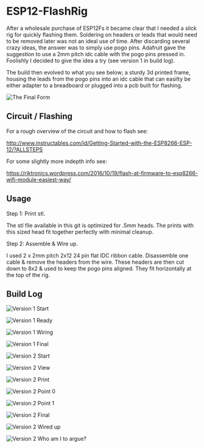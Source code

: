# ESP12-FlashRig

After a wholesale purchase of ESP12Fs it became clear that I needed a slick rig for quickly flashing them. Soldering on headers or leads that would need to be removed later was not an ideal use of time. After discarding several crazy ideas, the answer was to simply use pogo pins. Adafruit gave the suggestion to use a 2mm pitch idc cable with the pogo pins pressed in. Foolishly I decided to give the idea a try (see version 1 in build log).


The build then evolved to what you see below; a sturdy 3d printed frame, housing the leads from the pogo pins into an idc cable that can easilty be either adapter to a breadboard or plugged into a pcb built for flashing.


![The Final Form](http://img.marzavec.com/ESP12-FlashRig-12-2.jpg "See hooked up final build at the end of the build log.")



## Circuit / Flashing

For a rough overview of the circuit and how to flash see:

http://www.instructables.com/id/Getting-Started-with-the-ESP8266-ESP-12/?ALLSTEPS

For some slightly more indepth info see:

https://riktronics.wordpress.com/2016/10/19/flash-at-firmware-to-esp8266-wifi-module-easiest-way/

## Usage

Step 1: Print stl.

The stl file available in this git is optimized for .5mm heads. The prints with this sized head fit together perfectly with minimal cleanup.


Step 2: Assemble & Wire up.

I used 2 x 2mm pitch 2x12 24 pin flat IDC ribbon cable. Disassemble one cable & remove the headers from the wire. These headers are then cut down to 8x2 & used to keep the pogo pins aligned. They fit horizontally at the top of the rig.

## Build Log

![Version 1 Start](http://img.marzavec.com/ESP12-FlashRig-1-2.jpg "amidoingitrite-2.jpg")


![Version 1 Ready](http://img.marzavec.com/ESP12-FlashRig-3-2.jpg "Aligned using lab grade popsicle stick lyka pro")


![Version 1 Wiring](http://img.marzavec.com/ESP12-FlashRig-4-2.jpg "Testing continuity with 3d printed brace")


![Version 1 Final](http://img.marzavec.com/ESP12-FlashRig-5-2.jpg "Successful flash & test!")


![Version 2 Start](http://img.marzavec.com/ESP12-FlashRig-6-2.jpg "Started version 2 after the 3d printed brace wore out- this is a much better prototype")


![Version 2 View](http://img.marzavec.com/ESP12-FlashRig-7-2.jpg "You can see the concept of how things will be wired in the end")


![Version 2 Print](http://img.marzavec.com/ESP12-FlashRig-8-2.jpg "Digitalized the version 2 frame, this is the first print")


![Version 2 Point 0](http://img.marzavec.com/ESP12-FlashRig-10-2.jpg "Checked dimensions to make sure everything would fit")


![Version 2 Point 1](http://img.marzavec.com/ESP12-FlashRig-11-2.jpg "Added left and right braces & soldered everything together")


![Version 2 Final](http://img.marzavec.com/ESP12-FlashRig-12-2.jpg "Final design with chip")


![Version 2 Wired up](http://img.marzavec.com/ESP12-FlashRig-13-2.jpg "Final design wired into flashing circuit")


![Version 2 Who am I to argue?](http://img.marzavec.com/ESP12-FlashRig-14-2.jpg "Banana for scale because the internet told me to")


